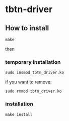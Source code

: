 # tbtn-driver

## How to install

```
make
```

then

### temporary installation

```
sudo insmod tbtn_driver.ko
```

if you want to remove:

```
sudo rmmod tbtn_driver.ko
```

### installation

```
make install
```
